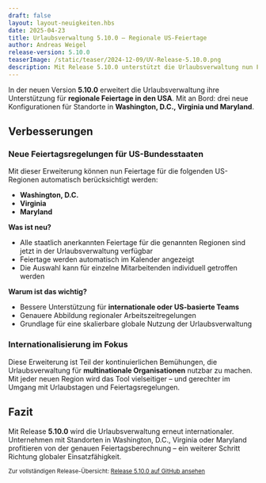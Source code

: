 ```yaml
---
draft: false
layout: layout-neuigkeiten.hbs
date: 2025-04-23
title: Urlaubsverwaltung 5.10.0 – Regionale US-Feiertage
author: Andreas Weigel
release-version: 5.10.0
teaserImage: /static/teaser/2024-12-09/UV-Release-5.10.0.png
description: Mit Release 5.10.0 unterstützt die Urlaubsverwaltung nun Feiertage für die US-Regionen Washington, D.C., Virginia und Maryland – ideal für internationale Teams.
---
```


In der neuen Version **5.10.0** erweitert die Urlaubsverwaltung ihre Unterstützung für **regionale Feiertage in den USA**. Mit an Bord: drei neue Konfigurationen für Standorte in **Washington, D.C., Virginia und Maryland**.

<!-- more -->

## Verbesserungen

### Neue Feiertagsregelungen für US-Bundesstaaten

Mit dieser Erweiterung können nun Feiertage für die folgenden US-Regionen automatisch berücksichtigt werden:

- **Washington, D.C.**
- **Virginia**
- **Maryland**

**Was ist neu?**

- Alle staatlich anerkannten Feiertage für die genannten Regionen sind jetzt in der Urlaubsverwaltung verfügbar
- Feiertage werden automatisch im Kalender angezeigt
- Die Auswahl kann für einzelne Mitarbeitenden individuell getroffen werden

**Warum ist das wichtig?**

- Bessere Unterstützung für **internationale oder US-basierte Teams**
- Genauere Abbildung regionaler Arbeitszeitregelungen
- Grundlage für eine skalierbare globale Nutzung der Urlaubsverwaltung

### Internationalisierung im Fokus

Diese Erweiterung ist Teil der kontinuierlichen Bemühungen, die Urlaubsverwaltung für **multinationale Organisationen** nutzbar zu machen. Mit jeder neuen Region wird das Tool vielseitiger – und gerechter im Umgang mit Urlaubstagen und Feiertagsregelungen.

## Fazit

Mit Release **5.10.0** wird die Urlaubsverwaltung erneut internationaler. Unternehmen mit Standorten in Washington, D.C., Virginia oder Maryland profitieren von der genauen Feiertagsberechnung – ein weiterer Schritt Richtung globaler Einsatzfähigkeit.

<sub>Zur vollständigen Release-Übersicht: [Release 5.10.0 auf GitHub ansehen](https://github.com/urlaubsverwaltung/urlaubsverwaltung/releases/tag/urlaubsverwaltung-5.10.0)</sub>
